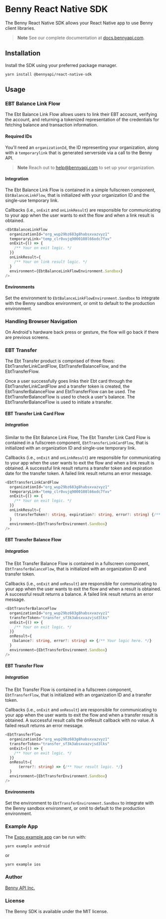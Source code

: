 # Benny React Native SDK

The Benny React Native SDK allows your React Native app to use Benny client libraries.

> **Note**
> See our complete documentation at [docs.bennyapi.com](https://docs.bennyapi.com).

## Installation

Install the SDK using your preferred package manager.

```shell
yarn install @bennyapi/react-native-sdk
```

## Usage

### EBT Balance Link Flow

The Ebt Balance Link Flow allows users to link their EBT account, verifying the account, and
returning a tokenized representation of the credentials for fetching balance and transaction information.

#### Required IDs

You'll need an `organizationId`, the ID representing your organization, along with
a `temporarylink` that is generated serverside via a call to the Benny API.

> **Note**
> Reach out to [help@bennyapi.com](help@bennyapi.com) to set up your organization.

#### Integration

The Ebt Balance Link Flow is contained in a simple fullscreen component, `EbtBalanceLinkFlow`, that
is initialized with your organization ID and the single-use temporary link.

Callbacks (i.e., `onExit` and `onLinkResult`) are responsible for communicating to your app when the user wants to
exit the flow and when a link result is obtained.

```typescript jsx
<EbtBalanceLinkFlow
  organizationId="org_wup29bz683g8habsxvazvyz1"
  temporaryLink="temp_clr0vujq9000108l66odc7fxv"
  onExit={() => {
    /** Your on exit logic. */
  }}
  onLinkResult={
    /** Your on link result logic. */
  }
  environment={EbtBalanceLinkFlowEnvironment.Sandbox}
/>
```
#### Environments
Set the environment to `EbtBalanceLinkFlowEnvironment.Sandbox` to integrate with the Benny sandbox environment,
or omit to default to the production environment.

### Handling Browser Navigation

On Android's hardware back press or gesture, the flow will go back if there are previous screens.

### EBT Transfer 

The Ebt Transfer product is comprised of three flows: EbtTransferLinkCardFlow, EbtTransferBalanceFlow, and the EbtTransferFlow. 

Once a user successfully goes links their Ebt card through the EbtTransferLinkCardFlow and a transfer token is created, the EbtTransferBalanceFlow
and EbtTransferFlow can be used. The EbtTransferBalanceFlow is used to check a user's balance. The EbtTransferBalanceFlow is used to initiate 
a transfer. 

#### EBT Transfer Link Card Flow 

##### Integration 

Similar to the Ebt Balance Link Flow, The Ebt Transfer Link Card Flow is contained in a fullscreen component, `EbtTransferLinkCardFlow`, that is initialized with an organization ID and single-use temporary link.

Callbacks (i.e., `onExit` and `onLinkResult`) are responsible for communicating to your app when the user wants to
exit the flow and when a link result is obtained. A successful link result returns a transfer token and expiration date for the transfer token.
A failed link result returns an error message. 

```typescript jsx
<EbtTransferLinkCardFlow
  organizationId="org_wup29bz683g8habsxvazvyz1"
  temporaryLink="temp_clr0vujq9000108l66odc7fxv"
  onExit={() => {
    /** Your on exit logic. */
  }}
  onLinkResult={
    (transferToken?: string, expiration?: string, error?: string) {/** Your on link result logic. */}
  }
  environment={EbtTransferEnvironment.Sandbox}
/>
```

#### EBT Transfer Balance Flow 

##### Integration 

The Ebt Transfer Balance Flow is contained in a fullscreen component, `EbtTransferBalanceFlow`, that is initialized with an organization ID and transfer token.

Callbacks (i.e., `onExit` and `onResult`) are responsible for communicating to your app when the user wants to
exit the flow and when a result is obtained. A successful result returns a balance. A failed link result returns an error message. 

```typescript jsx
<EbtTransferBalanceFlow
  organizationId="org_wup29bz683g8habsxvazvyz1"
  transferToken="transfer_sf3k3absxvazvjsd3lks"
  onExit={() => {
    /** Your on exit logic. */
  }}
  onResult={
   (balance?: string, error?: string) => {/** Your logic here. */}
  }
  environment={EbtTransferEnvironment.Sandbox}
/>
```

#### EBT Transfer Flow 

##### Integration 

The Ebt Transfer Flow is contained in a fullscreen component, `EbtTransferFlow`, that is initialized with an organization ID and a transfer token.

Callbacks (i.e., `onExit` and `onResult`) are responsible for communicating to your app when the user wants to
exit the flow and when a transfer result is obtained. A successful result calls the onResult callback with no value.
A failed result returns an error message. 

```typescript jsx
<EbtTransferFlow
  organizationId="org_wup29bz683g8habsxvazvyz1"
  transferToken="transfer_sf3k3absxvazvjsd3lks"
  onExit={() => {
    /** Your on exit logic. */
  }}
  onResult={
      (error?: string) => {/** Your result logic. */}
  }
  environment={EbtTransferEnvironment.Sandbox}
/>
```

#### Environments
Set the environment to `EbtTransferEnvironment.Sandbox` to integrate with the Benny sandbox environment,
or omit to default to the production environment.

### Example App

The [Expo example app](example/src/App.tsx) can be run with:

```shell
yarn example android
```

or

```shell
yarn example ios
```

### Author

[Benny API Inc.](https://bennyapi.com)

### License

The Benny SDK is available under the MIT license.
